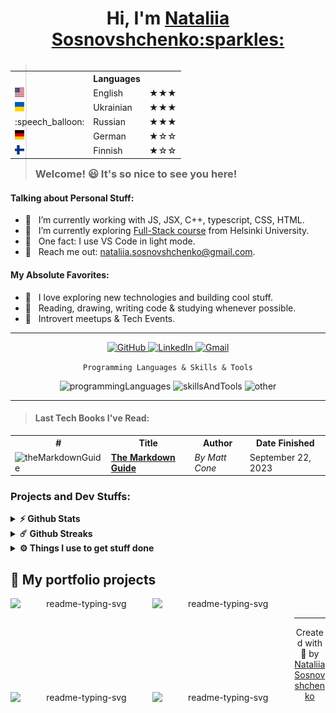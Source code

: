 <h1 align="center">Hi, I'm <a href="https://github.com/sonata22/" target="_blank">Nataliia Sosnovshchenko:sparkles:</a></h1>

<table align="right">
    <tbody>
      <tr>
        <th></th>
        <th>Languages</th>
        <th></th>
      </tr>
      <tr>
        <td><img src="https://github.com/sonata22/sonata22/blob/main/lang_icons/usa.png" height="15"></td>
        <td>English</td>
        <td>★★★</td>
      </tr>
      <tr>
        <td><img src="https://github.com/sonata22/sonata22/blob/main/lang_icons/ukr.png" height="15"></td>
        <td>Ukrainian</td>
        <td>★★★</td>
      </tr>
	<tr>
        <td>:speech_balloon:</td>
        <td>Russian</td>
        <td>★★★</td>
      </tr>
	<tr>
        <td><img src="https://github.com/sonata22/sonata22/blob/main/lang_icons/germ.png" height="15"></td>
        <td>German</td>
        <td>★☆☆</td>
      </tr>
      <tr>
        <td><img src="https://github.com/sonata22/sonata22/blob/main/lang_icons/fin.png" height="15"></td>
        <td>Finnish</td>
        <td>★☆☆</td>
      </tr>
    </tbody>
</table>

> ### Welcome! :smiley: It's so nice to see you here!

#### Talking about Personal Stuff:

- :herb: &nbsp; I’m currently working with JS, JSX, C++, typescript, CSS, HTML.
- :dragon: &nbsp; I’m currently exploring [Full-Stack course](https://fullstackopen.com/en/) from Helsinki University.
- :bug: &nbsp; One fact: I use VS Code in light mode.
- :hatched_chick: &nbsp; Reach me out: <nataliia.sosnovshchenko@gmail.com>.

#### My Absolute Favorites:

- :fried_shrimp: &nbsp; I love exploring new technologies and building cool stuff.
- :art: &nbsp; Reading, drawing, writing code & studying whenever possible.
- :ramen: &nbsp; Introvert meetups & Tech Events.


---

<p align="center">
  	<a href="https://github.com/sonata22" target="_blank"><img alt="GitHub" src="https://img.shields.io/badge/-@sonata22-181717?style=flat-square&logo=GitHub&logoColor=black&labelColor=E7ECF0&color=f4f4f4">
  	</a>
  	<a href="https://www.linkedin.com/in/nataliia-sosnovshchenko-38148a176/" target="_blank"><img alt="LinkedIn" src="https://img.shields.io/badge/-LinkedIn-181717?style=flat-square&logo=linkedin&logoColor=0A66C2&labelColor=E7ECF0&color=f4f4f4">
  	</a>
  	<a href="" target="mailto:nataliia.sosnovshchenko@gmail.com"><img alt="Gmail" src="https://img.shields.io/badge/-nataliia.sosnovshchenko@gmail.com-181717?style=flat-square&logo=gmail&logoColor=E34133&labelColor=E7ECF0&color=f4f4f4">
 	</a>
</p>

<p align="center">
	<code>Programming Languages & Skills & Tools</code>
</p>

<p align="center">
  	<img src="https://skillicons.dev/icons?i=cpp,js,html,typescript,bash" alt=programmingLanguages width=100% height="55"/>
	<img src="https://skillicons.dev/icons?i=css,react,redux,nodejs,materialui,git" alt=skillsAndTools width=100% height="55"/>
	<img src="https://skillicons.dev/icons?i=figma,ps,jenkins,linux,postman,vscode" alt=other width=100% height="55"/>
</p>

---

> #### Last Tech Books I've Read:

<table>
	<tbody>
		<tr>
			<th>#</th>
			<th>Title</th>
			<th>Author</th>
			<th>Date Finished</th>
		</tr>
		<tr>
			<td><img src="https://mdg.imgix.net/assets/images/book-cover.jpg?auto=format&fit=clip&q=40&w=1080" alt=theMarkdownGuide height="55"/></td>
			<td><a href="https://github.com/mattcone/markdown-guide-book" target="_blank"><strong>The Markdown Guide</strong></a></td>
			<td><em>By Matt Cone</em></td>
			<td>September 22, 2023</td>
		</tr>
	</tbody>
</table>

<!--
<h2 align="center">Licenses & certifications</h2>
-->

### Projects and Dev Stuffs:
<details>	
  <summary><b>⚡ Github Stats</b></summary>

  <br />
  <img height="180em" src="https://github-readme-stats.vercel.app/api?username=sonata22&show_icons=true&hide_border=true&&count_private=true&include_all_commits=true" />
  <img height="180em" src="https://github-readme-stats.vercel.app/api/top-langs/?username=sonata22&exclude_repo=KNN-Image-Classification&show_icons=true&hide_border=true&layout=compact&langs_count=8"/>
</details>

<details>	
  <summary><b>☄️ Github Streaks</b></summary>

  <br />
  <img height="180em" src="https://github-readme-streak-stats.herokuapp.com/?user=sonata22&hide_border=true" />
</details>

<details>
  <br />
  <summary><b>⚙️ Things I use to get stuff done</b></summary>
  	<ul>
  	    <li><b>OS:</b> Windows 11 Pro</li>
	    <li><b>Laptop: </b> HP Pavilion</li>
  	    <li><b>Browser: </b> Chrome</li>
	    <!--<li><b>Terminal: </b> ZSH: Oh My Zsh (PowerLevel10k)</li>-->
	    <li><b>Code Editor:</b> VSCode</li>
 	    <!--<li><b>Other Tools:</b> Postman, Notion, Bitwarden and Raindrop</li>-->
	    <!--<li><b>To Stay Updated:</b> Twitter, Product Hunt and Hacker News</li>-->
	</ul>
</details>

## 📘 My portfolio projects

<!-- Bassed on: Repo info cards - https://github.com/anuraghazra/github-readme-stats -->
<p align="center">
  <p style="widht: 100%;" align="center">
    <a href="https://github.com/sonata22"><img align="left" width="45%" height="150px" src="https://github-readme-stats.vercel.app/api/pin/?username=sonata22&repo=BOF-frontend-advanced-project&bg_color=#FFFEFE&title_color=7cebf5&icon_color=2d7de4&theme=react&border_color=7cebf5&border_radius=10&show_icons=true" alt="readme-typing-svg"></a>
    <a href="https://github.com/sonata22"><img align="left" width="45%" height="150px" src="https://github-readme-stats.vercel.app/api/pin/?username=sonata22&repo=sonata22&bg_color=#FFFEFE&title_color=7cebf5&icon_color=2d7de4&theme=react&border_color=7cebf5&border_radius=10&show_icons=true" alt="readme-typing-svg"></a>
  </p>
  <p align="center">&#8192;</p>
  <p style="widht: 100%;" align="center">
    <a href="https://github.com/sonata22"><img align="left" width="45%" height="150px" src="https://github-readme-stats.vercel.app/api/pin/?username=sonata22&repo=sonata22&bg_color=#FFFEFE&title_color=7cebf5&icon_color=2d7de4&theme=react&border_color=7cebf5&border_radius=10&show_icons=true" alt="readme-typing-svg"></a>
    <a href="https://github.com/sonata22"><img align="left" width="45%" height="150px" src="https://github-readme-stats.vercel.app/api/pin/?username=sonata22&repo=sonata22&bg_color=#FFFEFE&title_color=7cebf5&icon_color=2d7de4&theme=react&border_color=7cebf5&border_radius=10&show_icons=true" alt="readme-typing-svg"></a>
  </p>
</p>

---

<p align="center"> Created with 🧡 by <a href="https://github.com/sonata22">Nataliia Sosnovshchenko</a></p>
